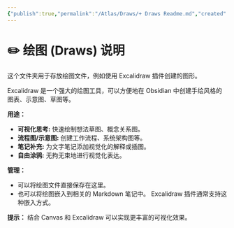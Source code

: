 ```yaml
---
{"publish":true,"permalink":"/Atlas/Draws/+ Draws Readme.md","created":"2025-04-14T19:08:57.040+08:00","modified":"2025-07-08T21:52:07.345+08:00","published":"2025-07-08T21:52:07.345+08:00","cssclasses":""}
---
```



# ✏️ 绘图 (Draws) 说明

这个文件夹用于存放绘图文件，例如使用 Excalidraw 插件创建的图形。

Excalidraw 是一个强大的绘图工具，可以方便地在 Obsidian 中创建手绘风格的图表、示意图、草图等。

**用途：**

*   **可视化思考:** 快速绘制想法草图、概念关系图。
*   **流程图/示意图:** 创建工作流程、系统架构图等。
*   **笔记补充:** 为文字笔记添加视觉化的解释或插图。
*   **自由涂鸦:** 无拘无束地进行视觉化表达。

**管理：**

*   可以将绘图文件直接保存在这里。
*   也可以将绘图嵌入到相关的 Markdown 笔记中。 Excalidraw 插件通常支持这种嵌入方式。

**提示：** 结合 Canvas 和 Excalidraw 可以实现更丰富的可视化效果。